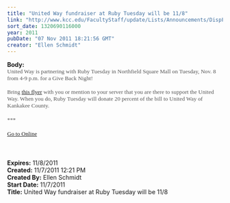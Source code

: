 ```yaml
---
title: "United Way fundraiser at Ruby Tuesday will be 11/8"
link: "http://www.kcc.edu/FacultyStaff/update/Lists/Announcements/DispForm.aspx?ID=509"
sort_date: 1320690116000
year: 2011
pubDate: "07 Nov 2011 18:21:56 GMT"
creator: "Ellen Schmidt"
---
```


<div><b>Body:</b> <div class="ExternalClassED8095E07A004CF4A7890D6A70680194">
<div><span style="font-family:'Trebuchet MS','sans-serif';color:#555555;font-size:10pt">United Way is partnering with Ruby Tuesday in Northfield Square Mall on Tuesday, Nov. 8 from 4-9 p.m. for a Give Back Night!<br /><br />Bring <a href="http://library.constantcontact.com/download/get/file/1102700189342-28/Ruby+Tuesday+Give+Back+with+United+Way.pdf">this flyer</a> with you or mention to your server that you are there to support the United Way. When you do, Ruby Tuesday will donate 20 percent of the bill to United Way of Kankakee County. </span></div>
<div><span style="font-family:'Trebuchet MS','sans-serif';color:#555555;font-size:10pt"></span> </div>
<div><span style="font-family:'Trebuchet MS','sans-serif';color:#555555;font-size:10pt">***</span></div>
<div><span style="font-family:'Trebuchet MS','sans-serif';color:#555555;font-size:10pt"></span> </div>
<div><span style="font-family:'Trebuchet MS','sans-serif';color:#555555;font-size:10pt"><a href="/FacultyStaff/update/Pages/dailyupdate.aspx">Go to Online</a> </span></div>
<div><span style="font-family:'Trebuchet MS','sans-serif';color:#555555;font-size:10pt"></span> </div>
<div><span style="font-family:'Trebuchet MS','sans-serif';color:#555555;font-size:10pt"></span> </div>
<div><span style="font-family:'Trebuchet MS','sans-serif';color:#555555;font-size:10pt"></span><span style="font-family:'Trebuchet MS','sans-serif';color:#555555;font-size:10pt"></span> </div></div></div>
<div><b>Expires:</b> 11/8/2011</div>
<div><b>Created:</b> 11/7/2011 12:21 PM</div>
<div><b>Created By:</b> Ellen Schmidt</div>
<div><b>Start Date:</b> 11/7/2011</div>
<div><b>Title:</b> United Way fundraiser at Ruby Tuesday will be 11/8</div>
